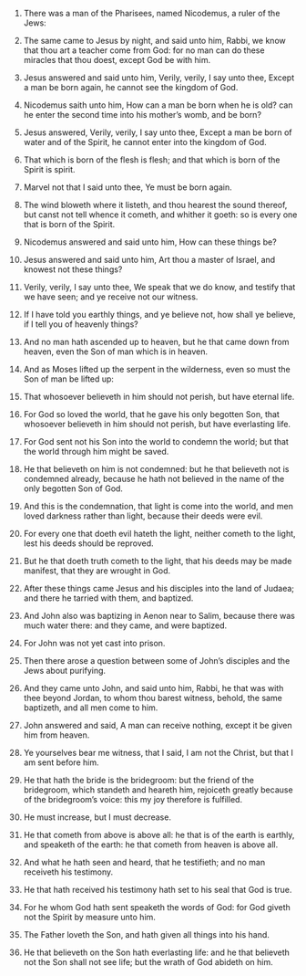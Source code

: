 1. There was a man of the Pharisees, named Nicodemus, a ruler of the
Jews:

2. The same came to Jesus by night, and said unto him, Rabbi,
we know that thou art a teacher come from God: for no man can do these
miracles that thou doest, except God be with him.

3. Jesus answered and said unto him, Verily, verily, I say unto thee,
Except a man be born again, he cannot see the kingdom of God.

4. Nicodemus saith unto him, How can a man be born when he is old?
can he enter the second time into his mother’s womb, and be born?

5. Jesus answered, Verily, verily, I say unto thee, Except a man be born
of water and of the Spirit, he cannot enter into the kingdom of God.

6. That which is born of the flesh is flesh; and that which is born
of the Spirit is spirit.

7. Marvel not that I said unto thee, Ye must be born again.

8. The wind bloweth where it listeth, and thou hearest the sound
thereof, but canst not tell whence it cometh, and whither it goeth: so
is every one that is born of the Spirit.

9. Nicodemus answered and said unto him, How can these things be?

10. Jesus answered and said unto him, Art thou a master of Israel,
and knowest not these things?

11. Verily, verily, I say unto thee,
We speak that we do know, and testify that we have seen; and ye
receive not our witness.

12. If I have told you earthly things, and ye believe not, how shall
ye believe, if I tell you of heavenly things?

13. And no man hath
ascended up to heaven, but he that came down from heaven, even the Son
of man which is in heaven.

14. And as Moses lifted up the serpent in the wilderness, even so
must the Son of man be lifted up:

15. That whosoever believeth in him
should not perish, but have eternal life.

16. For God so loved the world, that he gave his only begotten Son,
that whosoever believeth in him should not perish, but have
everlasting life.

17. For God sent not his Son into the world to condemn the world; but
that the world through him might be saved.

18. He that believeth on him is not condemned: but he that believeth
not is condemned already, because he hath not believed in the name of
the only begotten Son of God.

19. And this is the condemnation, that light is come into the world,
and men loved darkness rather than light, because their deeds were
evil.

20. For every one that doeth evil hateth the light, neither cometh to
the light, lest his deeds should be reproved.

21. But he that doeth truth cometh to the light, that his deeds may
be made manifest, that they are wrought in God.

22. After these things came Jesus and his disciples into the land of
Judaea; and there he tarried with them, and baptized.

23. And John also was baptizing in Aenon near to Salim, because there
was much water there: and they came, and were baptized.

24. For John was not yet cast into prison.

25. Then there arose a question between some of John’s disciples and
the Jews about purifying.

26. And they came unto John, and said unto him, Rabbi, he that was
with thee beyond Jordan, to whom thou barest witness, behold, the same
baptizeth, and all men come to him.

27. John answered and said, A man can receive nothing, except it be
given him from heaven.

28. Ye yourselves bear me witness, that I said, I am not the Christ,
but that I am sent before him.

29. He that hath the bride is the bridegroom: but the friend of the
bridegroom, which standeth and heareth him, rejoiceth greatly because
of the bridegroom’s voice: this my joy therefore is fulfilled.

30. He must increase, but I must decrease.

31. He that cometh from above is above all: he that is of the earth
is earthly, and speaketh of the earth: he that cometh from heaven is
above all.

32. And what he hath seen and heard, that he testifieth; and no man
receiveth his testimony.

33. He that hath received his testimony hath set to his seal that God
is true.

34. For he whom God hath sent speaketh the words of God: for God
giveth not the Spirit by measure unto him.

35. The Father loveth the Son, and hath given all things into his
hand.

36. He that believeth on the Son hath everlasting life: and he that
believeth not the Son shall not see life; but the wrath of God abideth
on him.